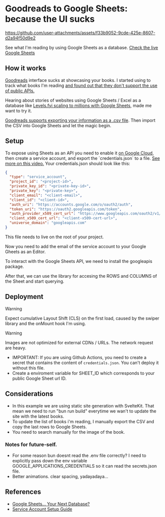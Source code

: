 

# Goodreads to Google Sheets: because the UI sucks

https://github.com/user-attachments/assets/f33b9052-9cde-425e-8607-d2a94f50d9e2


See what I'm reading by using Google Sheets as a database. [Check the live Google Sheets ](https://docs.google.com/spreadsheets/d/1uyWKdom9BsoWUP5Hl32SUj-wmo-Eb9tGeSACJtmJhT8/edit?usp=sharing)



## How it works

[Goodreads](https://www.goodreads.com/) interface sucks at showcasing your books. I started using to track what books I'm reading [and found out that they don't support the use of public APIs.](https://help.goodreads.com/s/article/Does-Goodreads-support-the-use-of-APIs)

Hearing about stories of websites using Google Sheets / Excel as a database like [Levels.fyi scaling to millions with Google Sheets](https://www.levels.fyi/blog/scaling-to-millions-with-google-sheets.html), made me want to try it.

[Goodreads supports exporting your information as a .csv file](https://help.goodreads.com/s/article/How-do-I-import-or-export-my-books-1553870934590). Then import the CSV into Google Sheets and let the magic begin.


## Setup 

To expose using Sheets as an API you need to enable it [on  Google Cloud](https://developers.google.com/sheets/api/guides/concepts), then create a service account, and export the ´credentials.json´ to a file. [See more on this video.](https://www.youtube.com/watch?v=zCEJurLGFRk) Your credentials.json should look like this:

```json
{
  "type": "service_account",
  "project_id": "<project-id>",
  "private_key_id": "<private-key-id>",
  "private_key": "<private-key>",
  "client_email": "<client-email>",
  "client_id": "<client-id>",
  "auth_uri": "https://accounts.google.com/o/oauth2/auth",
  "token_uri": "https://oauth2.googleapis.com/token",
  "auth_provider_x509_cert_url": "https://www.googleapis.com/oauth2/v1/certs",
  "client_x509_cert_url": "<client-x509-cert-url>",
  "universe_domain": "googleapis.com"
}
```

This file needs to live on the root of your project.

Now you need to add the email of the service account to your Google Gheets as an Editor.

To interact with the Google Sheets API, we need to install the googleapis package.

After that, we can use the library for accesing the ROWS and COLUMNS of the Sheet and start querying.

## Deployment

> [!WARNING]
> Expect cumulative Layout Shift (CLS) on the first load, caused by the swiper library and the onMount hook I'm using.

> [!WARNING]
> Images are not optimized for external CDNs / URLs. The network request are heavy. 
- IMPORTANT: If you are using Github Actions, you need to create a secret that contains the content of `credentials.json`. You can't deploy it without this file.
- Create a enviroment variable for SHEET_ID which corresponds to your public Google Sheet url ID.

## Considerations
- In this example we are using static site generation with SvelteKit. That mean we need to run "bun run build" everytime we wan't to update the site with the latest books.
- To update the list of books i'm reading, I manually export the CSV and copy the last rows to Google Sheets. 
- You need to search manually for the image of the book.

### Notes for future-self.

- For some reason bun doesnt read the .env file correctly? I need to explicitly pass down the env variable GOOGLE_APPLICATIONS_CREDENTIALS so it can read the secrets.json file.
- Better animations. clear spacing, yadayadaya... 

## References

- [Google Sheets… Your Next Database? ](https://youtu.be/K6Vcfm7TA5U)
- [Service Account Setup Guide](https://www.youtube.com/watch?v=zCEJurLGFRk)
